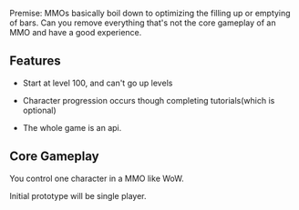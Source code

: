 Premise: MMOs basically boil down to optimizing the filling up or emptying of bars. Can you remove everything that's not the core gameplay of an MMO and have a good experience.

Features
-------------
* Start at level 100, and can't go up levels
- Character progression occurs though completing tutorials(which is optional)
* The whole game is an api.

Core Gameplay
-------------
You control one character in a MMO like WoW. 

Initial prototype will be single player.
